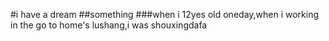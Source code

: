 #i have a dream
##something
###when i 12yes old
oneday,when i working in the go to home's lushang,i was shouxingdafa
